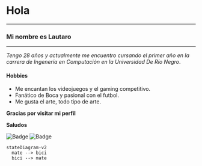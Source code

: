 # **Hola**

-----------------------------
### __Mi nombre es Lautaro__
-----------------------------

*Tengo 28 años y actualmente me encuentro cursando el primer año en la carrera de Ingenería en Computación en la Universidad De Río Negro*.

#### Hobbies

- Me encantan los videojuegos y el gaming competitivo.
- Fanático de Boca y pasional con el futbol.
- Me gusta el arte, todo tipo de arte.



**Gracias por visitar mi perfil**

**Saludos**

![Badge](https://bit.ly/icom-badge)
![Badge](https://bit.ly/icom-badge)


```mermaidjs
stateDiagram-v2
  mate --> bici
  bici --> mate
```
